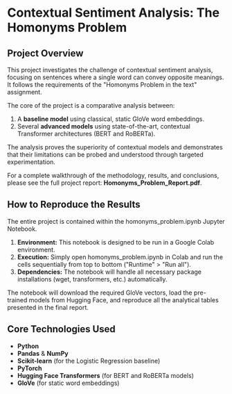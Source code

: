 # Contextual Sentiment Analysis: The Homonyms Problem

##  Project Overview

This project investigates the challenge of contextual sentiment analysis, focusing on sentences where a single word can convey opposite meanings. It follows the requirements of the "Homonyms Problem in the text" assignment.

The core of the project is a comparative analysis between:

1. A **baseline model** using classical, static GloVe word embeddings.
2. Several **advanced models** using state-of-the-art, contextual Transformer architectures (BERT and RoBERTa).

The analysis proves the superiority of contextual models and demonstrates that their limitations can be probed and understood through targeted experimentation.

For a complete walkthrough of the methodology, results, and conclusions, please see the full project report: **Homonyms_Problem_Report.pdf**.

##  How to Reproduce the Results

The entire project is contained within the homonyms_problem.ipynb Jupyter Notebook.

1. **Environment:** This notebook is designed to be run in a Google Colab environment.
2. **Execution:** Simply open homonyms_problem.ipynb in Colab and run the cells sequentially from top to bottom ("Runtime" > "Run all").
3. **Dependencies:** The notebook will handle all necessary package installations (wget, transformers, etc.) automatically.

The notebook will download the required GloVe vectors, load the pre-trained models from Hugging Face, and reproduce all the analytical tables presented in the final report.

##  Core Technologies Used

- **Python**
- **Pandas** & **NumPy**
- **Scikit-learn** (for the Logistic Regression baseline)
- **PyTorch**
- **Hugging Face Transformers** (for BERT and RoBERTa models)
- **GloVe** (for static word embeddings)